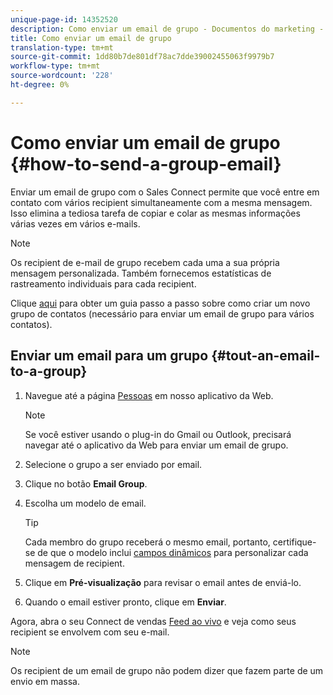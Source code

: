 ```yaml
---
unique-page-id: 14352520
description: Como enviar um email de grupo - Documentos do marketing - Documentação do produto
title: Como enviar um email de grupo
translation-type: tm+mt
source-git-commit: 1dd80b7de801df78ac7dde39002455063f9979b7
workflow-type: tm+mt
source-wordcount: '228'
ht-degree: 0%

---
```



# Como enviar um email de grupo {#how-to-send-a-group-email}

Enviar um email de grupo com o Sales Connect permite que você entre em contato com vários recipient simultaneamente com a mesma mensagem. Isso elimina a tediosa tarefa de copiar e colar as mesmas informações várias vezes em vários e-mails.

>[!NOTE]
>
>Os recipient de e-mail de grupo recebem cada uma a sua própria mensagem personalizada. Também fornecemos estatísticas de rastreamento individuais para cada recipient.

Clique [aqui](/help/marketo/product-docs/marketo-sales-connect/people/managing-contacts/how-to-create-a-contact-group.md) para obter um guia passo a passo sobre como criar um novo grupo de contatos (necessário para enviar um email de grupo para vários contatos).

## Enviar um email para um grupo {#tout-an-email-to-a-group}

1. Navegue até a página [Pessoas](https://toutapp.com/login) em nosso aplicativo da Web.

   >[!NOTE]
   >
   >Se você estiver usando o plug-in do Gmail ou Outlook, precisará navegar até o aplicativo da Web para enviar um email de grupo.

1. Selecione o grupo a ser enviado por email.

1. Clique no botão **Email Group**.

1. Escolha um modelo de email.

   >[!TIP]
   >
   >Cada membro do grupo receberá o mesmo email, portanto, certifique-se de que o modelo inclui [campos dinâmicos](/help/marketo/product-docs/marketo-sales-connect/templates/dynamic-fields/create-custom-dynamic-fields.md) para personalizar cada mensagem de recipient.

1. Clique em **Pré-visualização** para revisar o email antes de enviá-lo.
1. Quando o email estiver pronto, clique em **Enviar**.

Agora, abra o seu Connect de vendas [Feed ao vivo](https://toutapp.com/login) e veja como seus recipient se envolvem com seu e-mail.

>[!NOTE]
>
>Os recipient de um email de grupo não podem dizer que fazem parte de um envio em massa.

